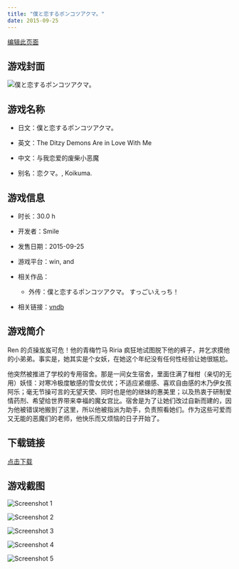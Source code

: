 ```yaml
---
title: "僕と恋するポンコツアクマ。"
date: 2015-09-25
---
```

[编辑此页面](https://github.com/ACG-3/ADV3-source/blob/main/source/_posts/%E5%83%95%E3%81%A8%E6%81%8B%E3%81%99%E3%82%8B%E3%83%9D%E3%83%B3%E3%82%B3%E3%83%84%E3%82%A2%E3%82%AF%E3%83%9E%E3%80%82.md)

## 游戏封面

![僕と恋するポンコツアクマ。](https%3A//pan.timero.xyz/onedrive/img_lib_001/%E5%83%95%E3%81%A8%E6%81%8B%E3%81%99%E3%82%8B%E3%83%9D%E3%83%B3%E3%82%B3%E3%83%84%E3%82%A2%E3%82%AF%E3%83%9E%E3%80%82_cover.avif)


## 游戏名称

- 日文：僕と恋するポンコツアクマ。
- 英文：The Ditzy Demons Are in Love With Me
- 中文：与我恋爱的废柴小恶魔

- 别名：恋クマ。, Koikuma.


## 游戏信息

- 时长：30.0 h
- 开发者：Smile
- 发售日期：2015-09-25
- 游戏平台：win, and
- 相关作品：
   - 外传：僕と恋するポンコツアクマ。 すっごいえっち！

- 相关链接：[vndb](https://vndb.org/v17515)


## 游戏简介

Ren 的贞操岌岌可危！他的青梅竹马 Riria 疯狂地试图脱下他的裤子，并乞求摸他的小弟弟。事实是，她其实是个女妖，在她这个年纪没有任何性经验让她很尴尬。

他突然被推进了学校的专用宿舍。那是一间女生宿舍，里面住满了椪柑（亲切的无用）妖怪：对寒冷极度敏感的雪女优优；不适应紧绷感、喜欢自由感的木乃伊女孩阿乐；毫无节操可言的无望天使、同时也是他的继妹的惠美里；以及热衷于研制爱情药剂、希望给世界带来幸福的魔女宫比。宿舍是为了让她们改过自新而建的，因为他被错误地搬到了这里，所以他被指派为助手，负责照看她们。作为这些可爱而又无能的恶魔们的老师，他快乐而又烦恼的日子开始了。




## 下载链接

[点击下载](https://pan.timero.xyz/onedrive/adv_lib_001/%E5%83%95%E3%81%A8%E6%81%8B%E3%81%99%E3%82%8B%E3%83%9D%E3%83%B3%E3%82%B3%E3%83%84%E3%82%A2%E3%82%AF%E3%83%9E%E3%80%82)


## 游戏截图


![Screenshot 1](https%3A//pan.timero.xyz/onedrive/img_lib_001/%E5%83%95%E3%81%A8%E6%81%8B%E3%81%99%E3%82%8B%E3%83%9D%E3%83%B3%E3%82%B3%E3%83%84%E3%82%A2%E3%82%AF%E3%83%9E%E3%80%82_Screenshot_1.avif)

![Screenshot 2](https%3A//pan.timero.xyz/onedrive/img_lib_001/%E5%83%95%E3%81%A8%E6%81%8B%E3%81%99%E3%82%8B%E3%83%9D%E3%83%B3%E3%82%B3%E3%83%84%E3%82%A2%E3%82%AF%E3%83%9E%E3%80%82_Screenshot_2.avif)

![Screenshot 3](https%3A//pan.timero.xyz/onedrive/img_lib_001/%E5%83%95%E3%81%A8%E6%81%8B%E3%81%99%E3%82%8B%E3%83%9D%E3%83%B3%E3%82%B3%E3%83%84%E3%82%A2%E3%82%AF%E3%83%9E%E3%80%82_Screenshot_3.avif)

![Screenshot 4](https%3A//pan.timero.xyz/onedrive/img_lib_001/%E5%83%95%E3%81%A8%E6%81%8B%E3%81%99%E3%82%8B%E3%83%9D%E3%83%B3%E3%82%B3%E3%83%84%E3%82%A2%E3%82%AF%E3%83%9E%E3%80%82_Screenshot_4.avif)

![Screenshot 5](https%3A//pan.timero.xyz/onedrive/img_lib_001/%E5%83%95%E3%81%A8%E6%81%8B%E3%81%99%E3%82%8B%E3%83%9D%E3%83%B3%E3%82%B3%E3%83%84%E3%82%A2%E3%82%AF%E3%83%9E%E3%80%82_Screenshot_5.avif)

